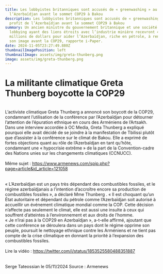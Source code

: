 ```yaml
---
title: Les lobbyistes britanniques sont accusés de « greenwashing » au profit de
  l’Azerbaïdjan avant le sommet COP29 à Bakou
description: Les lobbyistes britanniques sont accusés de « greenwashing » au
  profit de l’Azerbaïdjan avant le sommet COP29 à Bakou
summary: Un ancien ministre du gouvernement britannique et une société de
  lobbying ayant des liens étroits avec l’industrie minière recevront 4,7
  millions de dollars pour aider l’Azerbaïdjan, riche en pétrole, à renforcer
  son image avant la COP29, rapporte i-Paper.
date: 2024-11-05T23:27:49.880Z
thumbnailImagePosition: left
thumbnailImage: assets/img/greta-thunberg.png
image: assets/img/greta-thunberg.png
---
```

# La militante climatique Greta Thunberg boycotte la COP29

\
L’activiste climatique Greta Thunberg a annoncé son boycott de la COP29, condamnant l’utilisation de la conférence par l’Azerbaïdjan pour détourner l’attention de l’épuration ethnique en cours des Arméniens de l’Artsakh.\
Dans une interview accordée à OC Media, Greta Thunberg a expliqué pourquoi elle avait décidé de se joindre à la manifestation de Tbilissi plutôt que d’assister à la conférence sur le climat de Bakou. Elle a exprimé de fortes objections quant au rôle de l’Azerbaïdjan en tant qu’hôte, condamnant une « hypocrisie extrême » de la part de la Convention-cadre des Nations unies sur les changements climatiques (CCNUCC).\
\
Même sujet : <https://www.armenews.com/spip.php?page=article&id_article=121058>\
\
\
« L’Azerbaïdjan est un pays très dépendant des combustibles fossiles, et le régime azerbaïdjanais a l’intention d’accroître encore sa production de combustibles fossiles », a déclaré Mme Thunberg . « Il est choquant qu’un État autoritaire et dépendant du pétrole comme l’Azerbaïdjan soit autorisé à accueillir un événement climatique mondial comme la COP. Cette décision n’affecte pas seulement le climat, elle est aussi une insulte à ceux qui souffrent d’atteintes à l’environnement et aux droits de l’homme.\
« Je n’irai pas à la COP29 en Azerbaïdjan », a-t-elle affirmé, ajoutant que cette conférence se déroulera dans un pays dont le régime opprime son peuple, poursuit le nettoyage ethnique contre les Arméniens et ne tient pas compte de la crise climatique en donnant la priorité à l’expansion des combustibles fossiles.\
\
Lire la vidéo : <https://twitter.com/i/status/1853525580488351887>\
\
\
Serge Tateossian le 05/11/2024 Source : Armenews